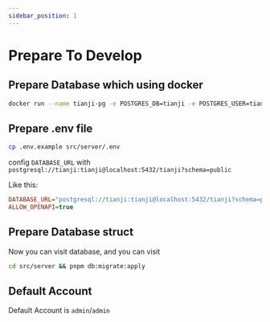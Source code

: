 ```yaml
---
sidebar_position: 1
---
```


# Prepare To Develop

## Prepare Database which using docker

```bash
docker run --name tianji-pg -e POSTGRES_DB=tianji -e POSTGRES_USER=tianji -e POSTGRES_PASSWORD=tianji -d postgres:15.4-alpine
```


## Prepare .env file

```bash
cp .env.example src/server/.env
```

config `DATABASE_URL` with `postgresql://tianji:tianji@localhost:5432/tianji?schema=public`

Like this:

```ini
DATABASE_URL="postgresql://tianji:tianji@localhost:5432/tianji?schema=public"
ALLOW_OPENAPI=true
```

## Prepare Database struct

Now you can visit database, and you can visit 

```bash
cd src/server && pnpm db:migrate:apply
```

## Default Account

Default Account is `admin`/`admin`
